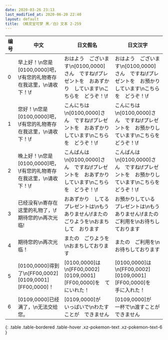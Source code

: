 ```yaml
---
date: 2020-03-26 23:13
last_modified_at: 2020-06-20 22:40
layout: default
title: 《精灵宝可梦 黑／白》文本 2-259
---
```

| 编号 | 中文 | 日文假名 | 日文汉字 |
| ---- | ---- | ---- | --- |
| 0 | 早上好！\n您是[0100,0000]吧，\f有您的礼物寄存在我这里，\n请收下！\f | おはよう　ございます\n[0100,0000]さん　ですね\fプレゼントを　おあずかり　しています\nこちらを　どうぞ！\f | おはよう　ございます\n[0100,0000]さん　ですね\fプレゼントを　お預かりしています\nこちらを　どうぞ！\f |
| 1 | 您好！\n您是[0100,0000]吧，\f有您的礼物寄存在我这里，\n请收下！\f | こんにちは\n[0100,0000]さん　ですね\fプレゼントを　おあずかり　しています\nこちらを　どうぞ！\f | こんにちは\n[0100,0000]さん　ですね\fプレゼントを　お預かりしています\nこちらを　どうぞ！\f |
| 2 | 晚上好！\n您是[0100,0000]吧，\f有您的礼物寄存在我这里，\n请收下！\f | こんばんは\n[0100,0000]さん　ですね\fプレゼントを　おあずかり　しています\nこちらを　どうぞ！\f | こんばんは\n[0100,0000]さん　ですね\fプレゼントを　お預かりしています\nこちらを　どうぞ！\f |
| 3 | 已经没有\n寄存在这里的礼物了，\f期待您的\n再次光临! | おあずかり　してる　プレゼントは\nもう　ありません\fまたの　ごりようを\nおまちして　おります | お預かりしている　プレゼントは\nもう　ありません\fまたの　ご利用を\nお待ちしております |
| 4 | 期待您的\n再次光临！ | またの　ごりようを\nおまちしております | またの　ご利用を\nお待ちしております |
| 5 | [0100,0000]得到了\n[FF00,0002][0109,0001][FF00,0000]！ | [0100,0000]は\n[FF00,0002][0109,0001][FF00,0000]を　てにいれた！ | [0100,0000]は\n[FF00,0002][0109,0001][FF00,0000]を　手に入れた！ |
| 6 | [0109,0000]已经满了，\n无法交给您。 | [0109,0000]が　いっぱいで\nわたすことが　できません | [0109,0000]が　一杯で\n渡すことが　できません |
{: .table .table-bordered .table-hover .xz-pokemon-text .xz-pokemon-text-6 }